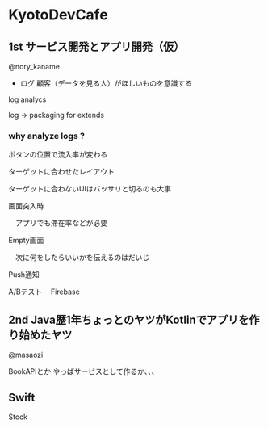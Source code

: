 # KyotoDevCafe

## 1st サービス開発とアプリ開発（仮）
@nory_kaname

* ログ
顧客（データを見る人）がほしいものを意識する

log analycs

log -> packaging for extends

### why analyze logs ?
ボタンの位置で流入率が変わる

ターゲットに合わせたレイアウト

ターゲットに合わないUIはバッサリと切るのも大事

画面突入時

　アプリでも滞在率などが必要

Empty画面

　次に何をしたらいいかを伝えるのはだいじ

Push通知

A/Bテスト
　Firebase

## 2nd Java歴1年ちょっとのヤツがKotlinでアプリを作り始めたヤツ
@masaozi

BookAPIとか
やっぱサービスとして作るか、、、

## Swift

Stock
